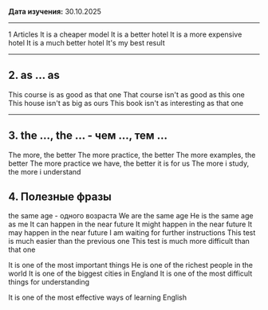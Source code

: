 **Дата изучения:** 30.10.2025  

---

1 Articles
It is a cheaper model
It is a better hotel
It is a more expensive hotel
It is a much better hotel
It's my best result

---

## 2. as  ... as
This course is as good as that one
That course isn't as good as this one
This house isn't as big as ours
This book isn't as interesting as that one

---
## 3.  the ..., the ... - чем ..., тем ...

The more, the better
The more practice, the better
The more examples, the better
The more practice we have, the better it is for us
The more i study, the more i understand

## 4. Полезные фразы

the same age - одного возраста
We are the same age
He is the same age as me
It can happen in the near future
It might happen in the near future 
It may happen in the near future 
I am waiting for further instructions
This test is much easier than the  previous one
This test is much more difficult than that one 

It is one of the most important things
He is one of the richest people in the world 
It is one of the biggest cities in England
It is one of the most difficult things for understanding 

It is one of the most effective ways of learning English


